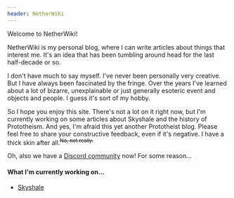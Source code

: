 ```yaml
---
header: NetherWiki
---
```


Welcome to NetherWiki!

NetherWiki is my personal blog, where I can write articles about things that interest me.
It's an idea that has been tumbling around head for the last half-decade or so.

I don't have much to say myself.
I've never been personally very creative.
But I have always been fascinated by the fringe.
Over the years I've learned about a lot of bizarre, unexplainable or just generally esoteric event and objects and people.
I guess it's sort of my hobby.

So I hope you enjoy this site.
There's not a lot on it right now, but I'm currently working on some articles about Skyshale and the history of Prototheism.
And yes, I'm afraid this yet another Prototheist blog.
Please feel free to share your constructive feedback, even if it's negative.
I have a thick skin after all.<sup><strike>No, not really.</strike></sup>

Oh, also we have a [Discord community](https://discord.gg/YHamcAUksB) now! For some reason...

#### What I'm currently working on...
* [Skyshale](skyshale/inbox.md)